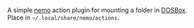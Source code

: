 A simple [nemo](https://github.com/linuxmint/nemo) action plugin for mounting a folder in [DOSBox](https://www.dosbox.com/).\
Place in `~/.local/share/nemo/actions`.